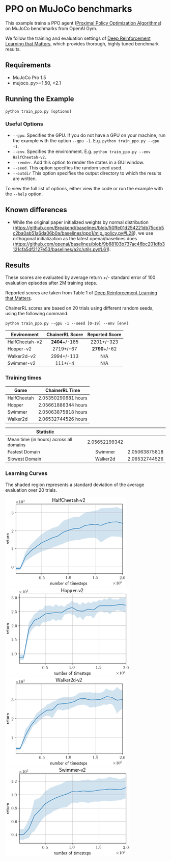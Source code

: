 # PPO on MuJoCo benchmarks

This example trains a PPO agent ([Proximal Policy Optimization Algorithms](http://arxiv.org/abs/1707.06347)) on MuJoCo benchmarks from OpenAI Gym.

We follow the training and evaluation settings of [Deep Reinforcement Learning that Matters](https://arxiv.org/abs/1709.06560), which provides thorough, highly tuned benchmark results.

## Requirements

- MuJoCo Pro 1.5
- mujoco_py>=1.50, <2.1

## Running the Example

```
python train_ppo.py [options]
```

### Useful Options

- `--gpu`. Specifies the GPU. If you do not have a GPU on your machine, run the example with the option `--gpu -1`. E.g. `python train_ppo.py --gpu -1`.
- `--env`. Specifies the environment. E.g. `python train_ppo.py --env HalfCheetah-v2`.
- `--render`. Add this option to render the states in a GUI window.
- `--seed`. This option specifies the random seed used.
- `--outdir` This option specifies the output directory to which the results are written.

To view the full list of options, either view the code or run the example with the `--help` option.

## Known differences

- While the original paper initialized weights by normal distribution (https://github.com/Breakend/baselines/blob/50ffe01d254221db75cdb5c2ba0ab51a6da06b0a/baselines/ppo1/mlp_policy.py#L28), we use orthogonal initialization as the latest openai/baselines does (https://github.com/openai/baselines/blob/9b68103b737ac46bc201dfb3121cfa5df2127e53/baselines/a2c/utils.py#L61).

## Results

These scores are evaluated by average return +/- standard error of 100 evaluation episodes after 2M training steps.

Reported scores are taken from Table 1 of [Deep Reinforcement Learning that Matters](https://arxiv.org/abs/1709.06560).

ChainerRL scores are based on 20 trials using different random seeds, using the following command.

```
python train_ppo.py --gpu -1 --seed [0-19] --env [env]
```

| Environment    | ChainerRL Score | Reported Score |
| -------------- |:---------------:|:--------------:|
| HalfCheetah-v2 |  **2404**+/-185 |     2201+/-323 |
| Hopper-v2      |       2719+/-67 |  **2790**+/-62 |
| Walker2d-v2    |      2994+/-113 |            N/A |
| Swimmer-v2     |         111+/-4 |            N/A |


### Training times

| Game        | ChainerRL Time           |
| ------------- |:-------------:|
| HalfCheetah | 2.05350290681 hours |
| Hopper | 2.05661886344 hours |
| Swimmer | 2.05063875818 hours |
| Walker2d | 2.06532744526 hours |


| Statistic        |            |            |
| ------------- |:-------------:|:-------------:|
| Mean time (in hours) across all domains        |  2.05652199342 |
| Fastest Domain |  Swimmer | 2.05063875818 |
| Slowest Domain |  Walker2d | 2.06532744526 |


### Learning Curves

The shaded region represents a standard deviation of the average evaluation over 20 trials.

![HalfCheetah-v2](assets/HalfCheetah-v2.png)
![Hopper-v2](assets/Hopper-v2.png)
![Walker2d-v2](assets/Walker2d-v2.png)
![Swimmer-v2](assets/Swimmer-v2.png)
